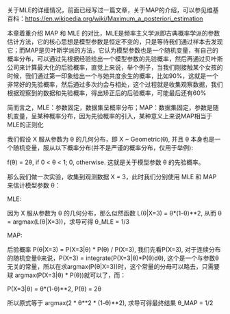 关于MLE的详细情况，前面已经写过一篇文章，关于MAP的介绍，可以参见维基百科：https://en.wikipedia.org/wiki/Maximum_a_posteriori_estimation

本章着重介绍 MAP 和 MLE 的对比，MLE是频率主义学派即古典概率学派的参数估计方法，它的核心思想是模型参数是恒定不变的，只是等待我们通过样本去发现它；而MAP是贝叶斯学派的方法，它认为模型参数也是一个随机变量，有自己的概率分布，可以通过先根据经验给出一个模型参数的先验概率，然后再通过贝叶斯公司来计算最大化的后验概率，直觉上来说，举个例子，当我们刚接触某个女孩的时候，我们通过第一印象给出一个与她共度余生的概率，比如90%，这就是一个非常好的先验概率，然后通过多次约会与相处，这个过程就是收集观察数据，我们根据观察到的数据和先验概率，得出矫正后的后验概率，可能最后还有60%

简而言之，MLE：参数固定，数据集呈概率分布；MAP：数据集固定，参数是随机变量，呈某种概率分布，因为先验概率的引入，某种意义上来说MAP相当于MLE的正则化

我们假设 X 服从参数为 θ 的几何分布，即 X ~ Geometric(θ), 并且 θ 本身也是一个随机变量，服从以下概率分布(并不是严谨的概率分布，仅用于举例):

f(θ) = 2θ, if 0 < θ < 1; 0, otherwise. 这就是关于模型参数 θ 的先验概率。

那么我们做一次实验，收集到观测数据 X = 3，此时我们分别使用 MLE 和 MAP 来估计模型参数 θ：

MLE: 

因为 X 服从参数为 θ 的几何分布，那么似然函数 L(θ|X=3) = θ*(1-θ)**2, 从而 θ = argmax(L(θ|X=3))，求导可得 θ_MLE = 1/3

MAP:

后验概率 P(θ|X=3) = P(X=3|θ) * P(θ) / P(X=3), 我们先看P(X=3), 对于连续分布的随机变量θ来说，P(X=3) = integrate(P(X=3|θ)*P(θ)dθ), 这个是一个与参数θ无关的常量，所以在求argmax(P(θ|X=3))时，这个常量的分母可以略去，只需要球 argmax(P(X=3|θ) * P(θ))就可以了，而：

P(X=3|θ) = θ*(1-θ)**2, P(θ) = 2θ

所以原式等于 argmax(2 * θ**2 * (1-θ)**2), 求导可得最终结果 θ_MAP = 1/2
